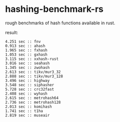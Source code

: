 hashing-benchmark-rs
===

rough benchmarks of hash functions available in rust.

result:

```
4.251 sec :: fnv
0.913 sec :: ahash
1.965 sec :: fxhash
1.053 sec :: gxhash
3.115 sec :: xxhash-rust
3.016 sec :: seahash
1.345 sec :: zwohash
2.613 sec :: tikv/mur3_32
2.888 sec :: tikv/mur3_128
3.496 sec :: highway
3.548 sec :: siphasher
5.728 sec :: crc32fast
2.408 sec :: wyhash
2.615 sec :: metrohash64
2.736 sec :: metrohash128
2.013 sec :: komihash
1.741 sec :: t1ha
2.819 sec :: museair
```
